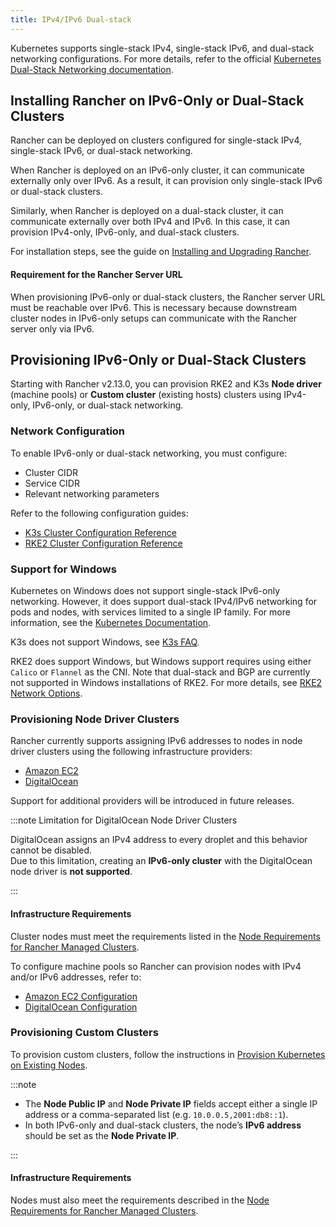 ```yaml
---
title: IPv4/IPv6 Dual-stack
---
```


<head>
  <link rel="canonical" href="https://ranchermanager.docs.rancher.com/reference-guides/dual-stack/"/>
</head>

Kubernetes supports single-stack IPv4, single-stack IPv6, and dual-stack networking configurations.
For more details, refer to the official [Kubernetes Dual-Stack Networking documentation](https://kubernetes.io/docs/concepts/services-networking/dual-stack/).

## Installing Rancher on IPv6-Only or Dual-Stack Clusters

Rancher can be deployed on clusters configured for single-stack IPv4, single-stack IPv6, or dual-stack networking.

When Rancher is deployed on an IPv6-only cluster, it can communicate externally only over IPv6. 
As a result, it can provision only single-stack IPv6 or dual-stack clusters.

Similarly, when Rancher is deployed on a dual-stack cluster, it can communicate externally over both IPv4 and IPv6. 
In this case, it can provision IPv4-only, IPv6-only, and dual-stack clusters.

For installation steps, see the guide on [Installing and Upgrading Rancher](../getting-started/installation-and-upgrade/installation-and-upgrade.md).

#### Requirement for the Rancher Server URL

When provisioning IPv6-only or dual-stack clusters, the Rancher server URL must be reachable over IPv6.
This is necessary because downstream cluster nodes in IPv6-only setups can communicate with the Rancher server only via IPv6.

## Provisioning IPv6-Only or Dual-Stack Clusters

Starting with Rancher v2.13.0, you can provision RKE2 and K3s **Node driver** (machine pools) or **Custom cluster** (existing hosts) clusters using IPv4-only, IPv6-only, or dual-stack networking.

### Network Configuration

To enable IPv6-only or dual-stack networking, you must configure:

- Cluster CIDR
- Service CIDR
- Relevant networking parameters

Refer to the following configuration guides:

- [K3s Cluster Configuration Reference](cluster-configuration/rancher-server-configuration/k3s-cluster-configuration.md)
- [RKE2 Cluster Configuration Reference](cluster-configuration/rancher-server-configuration/rke2-cluster-configuration.md)

### Support for Windows

Kubernetes on Windows does not support single-stack IPv6-only networking.
However, it does support dual-stack IPv4/IPv6 networking for pods and nodes, with services limited to a single IP family.
For more information, see the [Kubernetes Documentation](https://kubernetes.io/docs/concepts/services-networking/dual-stack/#windows-support).

K3s does not support Windows, see [K3s FAQ](https://docs.k3s.io/faq#does-k3s-support-windows).

RKE2 does support Windows, but Windows support requires using either `Calico` or `Flannel` as the CNI.
Note that dual-stack and BGP are currently not supported in Windows installations of RKE2.
For more details, see [RKE2 Network Options](https://docs.rke2.io/networking/basic_network_options).


### Provisioning Node Driver Clusters

Rancher currently supports assigning IPv6 addresses to nodes in node driver clusters using the following infrastructure providers:

- [Amazon EC2](../how-to-guides/new-user-guides/launch-kubernetes-with-rancher/use-new-nodes-in-an-infra-provider/create-an-amazon-ec2-cluster.md)
- [DigitalOcean](../how-to-guides/new-user-guides/launch-kubernetes-with-rancher/use-new-nodes-in-an-infra-provider/create-a-digitalocean-cluster.md)

Support for additional providers will be introduced in future releases.

:::note Limitation for DigitalOcean Node Driver Clusters

DigitalOcean assigns an IPv4 address to every droplet and this behavior cannot be disabled.  
Due to this limitation, creating an **IPv6-only cluster** with the DigitalOcean node driver is **not supported**.

:::

#### Infrastructure Requirements

Cluster nodes must meet the requirements listed in the [Node Requirements for Rancher Managed Clusters](../how-to-guides/new-user-guides/kubernetes-clusters-in-rancher-setup/node-requirements-for-rancher-managed-clusters.md).

To configure machine pools so Rancher can provision nodes with IPv4 and/or IPv6 addresses, refer to:

- [Amazon EC2 Configuration](cluster-configuration/downstream-cluster-configuration/machine-configuration/amazon-ec2.md)
- [DigitalOcean Configuration](cluster-configuration/downstream-cluster-configuration/machine-configuration/digitalocean.md)

### Provisioning Custom Clusters

To provision custom clusters, follow the instructions in [Provision Kubernetes on Existing Nodes](cluster-configuration/rancher-server-configuration/use-existing-nodes/use-existing-nodes.md).

:::note

- The **Node Public IP** and **Node Private IP** fields accept either a single IP address or a comma-separated list (e.g. `10.0.0.5,2001:db8::1`).
- In both IPv6-only and dual-stack clusters, the node’s **IPv6 address** should be set as the **Node Private IP**.

:::

#### Infrastructure Requirements

Nodes must also meet the requirements described in the [Node Requirements for Rancher Managed Clusters](../how-to-guides/new-user-guides/kubernetes-clusters-in-rancher-setup/node-requirements-for-rancher-managed-clusters.md).

